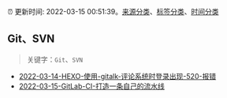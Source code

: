 :alarm_clock: 更新时间: 2022-03-15 00:51:39。[来源分类](../README.md)、[标签分类](../TAGS.md)、[时间分类](../TIMELINE.md)

## Git、SVN


> 关键字：`Git`、`SVN`



- [2022-03-14-HEXO-使用-gitalk-评论系统时登录出现-520-报错](https://www.v2ex.com/t/840362) 
- [2022-03-15-GitLab-CI-打造一条自己的流水线](https://toutiao.io/k/0m9sdkf) 